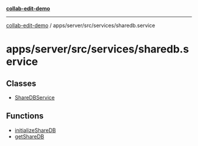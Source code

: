 [**collab-edit-demo**](../../../../../README.md)

***

[collab-edit-demo](../../../../../README.md) / apps/server/src/services/sharedb.service

# apps/server/src/services/sharedb.service

## Classes

- [ShareDBService](classes/ShareDBService.md)

## Functions

- [initializeShareDB](functions/initializeShareDB.md)
- [getShareDB](functions/getShareDB.md)
